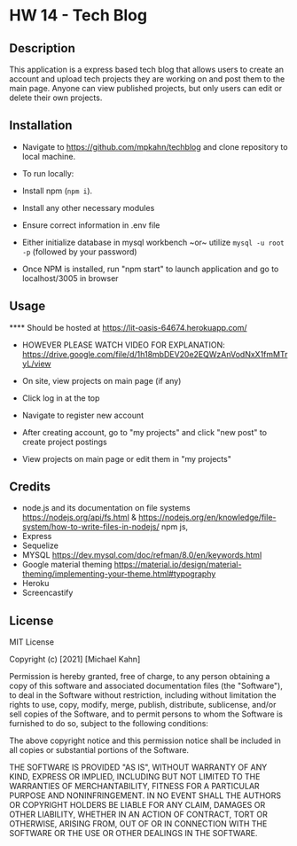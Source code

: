 #  HW 14 - Tech Blog


## Description

This application is a express based tech blog that allows users to create an account and upload tech projects they are working on and post them to the main page. Anyone can view published projects, but only users can edit or delete their own projects. 


## Installation

* Navigate to https://github.com/mpkahn/techblog and clone repository to local machine.

* To run locally: 
* Install npm (`npm i`). 
* Install any other necessary modules
* Ensure correct information in .env file
* Either initialize database in mysql workbench ~or~ utilize ``mysql -u root -p`` (followed by your password)
* Once NPM is installed, run "npm start" to launch application and go to localhost/3005 in browser

## Usage 

**** Should be hosted at https://lit-oasis-64674.herokuapp.com/

* HOWEVER PLEASE WATCH VIDEO FOR EXPLANATION: https://drive.google.com/file/d/1h18mbDEV20e2EQWzAnVodNxX1fmMTryL/view

* On site, view projects on main page (if any)
* Click log in at the top
* Navigate to register new account
* After creating account, go to "my projects" and click "new post" to create project postings
* View projects on main page or edit them in "my projects"


## Credits

* node.js and its documentation on file systems https://nodejs.org/api/fs.html & https://nodejs.org/en/knowledge/file-system/how-to-write-files-in-nodejs/
npm js, 
* Express
* Sequelize
* MYSQL https://dev.mysql.com/doc/refman/8.0/en/keywords.html
* Google material theming https://material.io/design/material-theming/implementing-your-theme.html#typography
* Heroku
* Screencastify


## License

MIT License

Copyright (c) [2021] [Michael Kahn]

Permission is hereby granted, free of charge, to any person obtaining a copy
of this software and associated documentation files (the "Software"), to deal
in the Software without restriction, including without limitation the rights
to use, copy, modify, merge, publish, distribute, sublicense, and/or sell
copies of the Software, and to permit persons to whom the Software is
furnished to do so, subject to the following conditions:

The above copyright notice and this permission notice shall be included in all
copies or substantial portions of the Software.

THE SOFTWARE IS PROVIDED "AS IS", WITHOUT WARRANTY OF ANY KIND, EXPRESS OR
IMPLIED, INCLUDING BUT NOT LIMITED TO THE WARRANTIES OF MERCHANTABILITY,
FITNESS FOR A PARTICULAR PURPOSE AND NONINFRINGEMENT. IN NO EVENT SHALL THE
AUTHORS OR COPYRIGHT HOLDERS BE LIABLE FOR ANY CLAIM, DAMAGES OR OTHER
LIABILITY, WHETHER IN AN ACTION OF CONTRACT, TORT OR OTHERWISE, ARISING FROM,
OUT OF OR IN CONNECTION WITH THE SOFTWARE OR THE USE OR OTHER DEALINGS IN THE
SOFTWARE.


